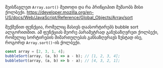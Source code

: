 შეისწავლეთ `Array.sort()` მეთოდი და რა პრინციპით მუშაობს მისი ქოლბექი.
https://developer.mozilla.org/en-US/docs/Web/JavaScript/Reference/Global_Objects/Array/sort

შექმენით ფუნქცია, რომელიც მასივს დაასორტირებს bubble sort ალგორითმით.
ამ ფუნქციას მეორე პარამეტრად განუსაზღვრეთ ქოლბექი, რომელიც სორტირების მიმართულებას
განსაზღვრავს ზუსტად ისე, როგორდ `Array.sort()`-ის ქოლბექი.

```js
const array = [2, 3, 1, 4];
bubbleSort(array, (a, b) => a - b); // [1, 2, 3, 4];
bubbleSort(array, (a, b) => b - a); // [4, 3, 2, 1];
```
